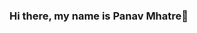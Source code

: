 ### Hi there, my name is Panav Mhatre👋

<!--
**PanavMhatre/PanavMhatre** is a ✨ _special_ ✨ repository because its `README.md` (this file) appears on your GitHub profile.

Here's a sneak peek at my world:

🔭 I’m currently working on some exciting coding projects!
🌱 I’m currently learning new programming languages and techniques.
👯 I’m looking to collaborate on open-source projects and innovative tech ventures.
🤔 I’m looking for help with mastering advanced data analysis.
💬 Ask me about coding, technology, and South Asian culture.
📫 How to reach me: Drop me a message at panav.mhatre@email.com.
😄 Pronouns: He/Him
⚡ Fun fact: I love creating digital art in my free time!

Feel free to explore my repositories and join me in this coding adventure! Let's make the tech world even more exciting together. 😄🚀👨‍💻
